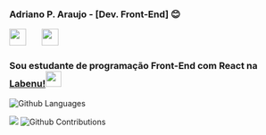 ### Adriano P. Araujo - [Dev. Front-End] :blush: 
 <a href="https://www.linkedin.com/in/adriano-p-de-araujo-0776ab19b/"><img src="https://64.media.tumblr.com/482803d41ac72337df99a6292b297f80/a4155e539c03dfb6-8b/s75x75_c1/1919ccf70f6db5955fc0d14f121b0a31be32753f.png" width="30"></a>
 &nbsp; &nbsp; &nbsp;
<a href="https://codepen.io/araujo6_6"><img src="https://www.flaticon.com/svg/static/icons/svg/2111/2111351.svg" width="30"></a> &nbsp; &nbsp; &nbsp;
### Sou estudante de programação Front-End com React na [Labenu!](https://www.labenu.com.br/)<img src="https://uploads-ssl.webflow.com/5e790d30d198385b09366d8f/5efbb5055f2478ba2bc322d0_icone_gif.gif" width="28">



![Github Languages](https://github-readme-stats.vercel.app/api/top-langs/?username=Pereira-Araujo&layout=count_private=true&theme=white)
 
  [![](https://github-readme-stats.vercel.app/api?username=Pereira-Araujo&show_icons=true&theme=default)](https://github-readme-stats.vercel.app/api?username=Pereira-Araujo&show_icons=true&theme=default)
![Github Contributions](https://github-readme-streak-stats.herokuapp.com/?user=Pereira-Araujo&hide_border=true&theme=white)









